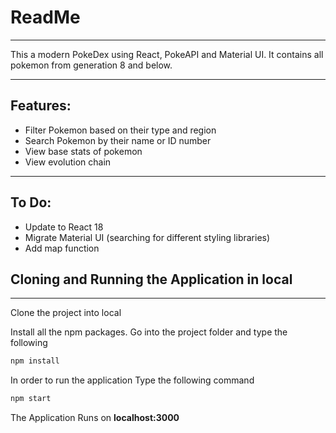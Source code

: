# ReadMe
---

This a modern PokeDex using React, PokeAPI and Material UI. It contains all pokemon from generation 8 and below.

---

## Features:

- Filter Pokemon based on their type and region
- Search Pokemon by their name or ID number
- View base stats of pokemon
- View evolution chain

---
## To Do:

- Update to React 18
- Migrate Material UI (searching for different styling libraries)
- Add map function

## Cloning and Running the Application in local
---
Clone the project into local

Install all the npm packages. Go into the project folder and type the following 

```bash
npm install
```

In order to run the application Type the following command

```bash
npm start
```

The Application Runs on **localhost:3000**
